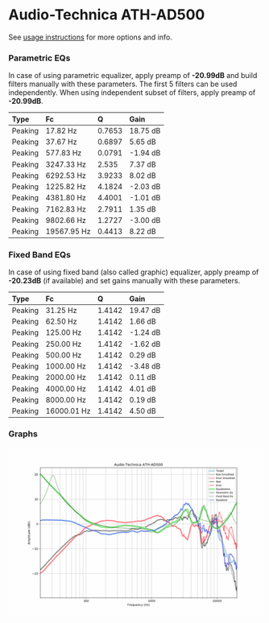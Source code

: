# Audio-Technica ATH-AD500
See [usage instructions](https://github.com/jaakkopasanen/AutoEq#usage) for more options and info.

### Parametric EQs
In case of using parametric equalizer, apply preamp of **-20.99dB** and build filters manually
with these parameters. The first 5 filters can be used independently.
When using independent subset of filters, apply preamp of **-20.99dB**.

| Type    | Fc          |      Q | Gain     |
|:--------|:------------|:-------|:---------|
| Peaking | 17.82 Hz    | 0.7653 | 18.75 dB |
| Peaking | 37.67 Hz    | 0.6897 | 5.65 dB  |
| Peaking | 577.83 Hz   | 0.0791 | -1.94 dB |
| Peaking | 3247.33 Hz  | 2.535  | 7.37 dB  |
| Peaking | 6292.53 Hz  | 3.9233 | 8.02 dB  |
| Peaking | 1225.82 Hz  | 4.1824 | -2.03 dB |
| Peaking | 4381.80 Hz  | 4.4001 | -1.01 dB |
| Peaking | 7162.83 Hz  | 2.7911 | 1.35 dB  |
| Peaking | 9802.66 Hz  | 1.2727 | -3.00 dB |
| Peaking | 19567.95 Hz | 0.4413 | 8.22 dB  |

### Fixed Band EQs
In case of using fixed band (also called graphic) equalizer, apply preamp of **-20.23dB**
(if available) and set gains manually with these parameters.

| Type    | Fc          |      Q | Gain     |
|:--------|:------------|:-------|:---------|
| Peaking | 31.25 Hz    | 1.4142 | 19.47 dB |
| Peaking | 62.50 Hz    | 1.4142 | 1.66 dB  |
| Peaking | 125.00 Hz   | 1.4142 | -1.24 dB |
| Peaking | 250.00 Hz   | 1.4142 | -1.62 dB |
| Peaking | 500.00 Hz   | 1.4142 | 0.29 dB  |
| Peaking | 1000.00 Hz  | 1.4142 | -3.48 dB |
| Peaking | 2000.00 Hz  | 1.4142 | 0.11 dB  |
| Peaking | 4000.00 Hz  | 1.4142 | 4.01 dB  |
| Peaking | 8000.00 Hz  | 1.4142 | 0.19 dB  |
| Peaking | 16000.01 Hz | 1.4142 | 4.50 dB  |

### Graphs
![](./Audio-Technica%20ATH-AD500.png)